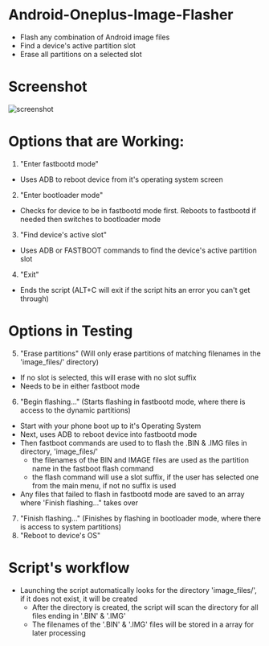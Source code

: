# Android-Oneplus-Image-Flasher
- Flash any combination of Android image files
- Find a device's active partition slot
- Erase all partitions on a selected slot

# Screenshot
![screenshot](https://github.com/user-attachments/assets/2bd3f3dc-e4bd-44a3-84d2-1c297cd306aa)

# Options that are Working:
1) "Enter fastbootd mode"
  - Uses ADB to reboot device from it's operating system screen
2) "Enter bootloader mode"
  - Checks for device to be in fastbootd mode first. Reboots to fastbootd if needed then switches to bootloader mode
3) "Find device's active slot"
  - Uses ADB or FASTBOOT commands to find the device's active partition slot
4) "Exit"
  - Ends the script (ALT+C will exit if the script hits an error you can't get through)

# Options in Testing
5) "Erase partitions" (Will only erase partitions of matching filenames in the 'image_files/' directory)
  - If no slot is selected, this will erase with no slot suffix
  - Needs to be in either fastboot mode
6) "Begin flashing..." (Starts flashing in fastbootd mode, where there is access to the dynamic partitions)
  - Start with your phone boot up to it's Operating System
  - Next, uses ADB to reboot device into fastbootd mode
  - Then fastboot commands are used to to flash the .BIN & .IMG files in directory, 'image_files/'
    - the filenames of the BIN and IMAGE files are used as the partition name in the fastboot flash command
    - the flash command will use a slot suffix, if the user has selected one from the main menu, if not no suffix is used
  - Any files that failed to flash in fastbootd mode are saved to an array where 'Finish flashing..." takes over
7) "Finish flashing..." (Finishes by flashing in bootloader mode, where there is access to system partitions)
8) "Reboot to device's OS"

# Script's workflow
- Launching the script automatically looks for the directory 'image_files/', if it does not exist, it will be created
  - After the directory is created, the script will scan the directory for all files ending in '.BIN' & '.IMG'
  - The filenames of the '.BIN' & '.IMG' files will be stored in a array for later processing
